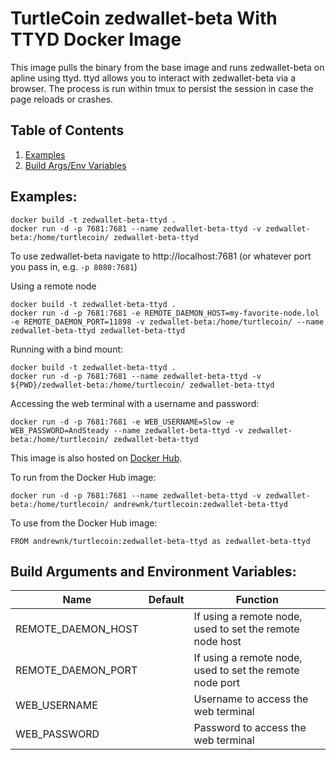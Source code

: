 # TurtleCoin zedwallet-beta With TTYD Docker Image

This image pulls the binary from the base image and runs zedwallet-beta on apline using ttyd. ttyd allows you to interact with zedwallet-beta via a browser. The process is run within tmux to persist the session in case the page reloads or crashes.

## Table of Contents
1. [Examples](#examples)
2. [Build Args/Env Variables](#build-arguments-and-environment-variables)

## Examples:
```
docker build -t zedwallet-beta-ttyd .
docker run -d -p 7681:7681 --name zedwallet-beta-ttyd -v zedwallet-beta:/home/turtlecoin/ zedwallet-beta-ttyd
```

To use zedwallet-beta navigate to http://localhost:7681 (or whatever port you pass in, e.g. ```-p 8080:7681```)

Using a remote node
```
docker build -t zedwallet-beta-ttyd .
docker run -d -p 7681:7681 -e REMOTE_DAEMON_HOST=my-favorite-node.lol -e REMOTE_DAEMON_PORT=11898 -v zedwallet-beta:/home/turtlecoin/ --name zedwallet-beta-ttyd zedwallet-beta-ttyd
```

Running with a bind mount:

```
docker build -t zedwallet-beta-ttyd .
docker run -d -p 7681:7681 --name zedwallet-beta-ttyd -v ${PWD}/zedwallet-beta:/home/turtlecoin/ zedwallet-beta-ttyd
```

Accessing the web terminal with a username and password:
```
docker run -d -p 7681:7681 -e WEB_USERNAME=Slow -e WEB_PASSWORD=AndSteady --name zedwallet-beta-ttyd -v zedwallet-beta:/home/turtlecoin/ zedwallet-beta-ttyd
```

This image is also hosted on [Docker Hub](https://hub.docker.com/r/andrewnk/turtlecoin).

To run from the Docker Hub image:

```
docker run -d -p 7681:7681 --name zedwallet-beta-ttyd -v zedwallet-beta:/home/turtlecoin/ andrewnk/turtlecoin:zedwallet-beta-ttyd
```

To use from the Docker Hub image:

```
FROM andrewnk/turtlecoin:zedwallet-beta-ttyd as zedwallet-beta-ttyd
```
## Build Arguments and Environment Variables:

| Name | Default | Function |
| --- | --- | --- |
| REMOTE_DAEMON_HOST | | If using a remote node, used to set the remote node host |
| REMOTE_DAEMON_PORT | | If using a remote node, used to set the remote node port |
| WEB_USERNAME |  | Username to access the web terminal |
| WEB_PASSWORD |  | Password to access the web terminal |
